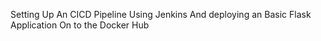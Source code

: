 Setting Up An CICD Pipeline Using Jenkins And deploying an Basic Flask Application On to the Docker Hub
